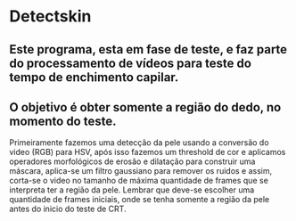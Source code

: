 # Detectskin

## Este programa, esta em fase de teste, e faz parte do processamento de vídeos para teste do tempo de enchimento capilar.  

## O objetivo é obter somente a região do dedo, no momento do teste.
Primeiramente fazemos uma detecção da pele usando a conversão do video (RGB) para HSV, após isso fazemos um threshold de cor e aplicamos operadores morfológicos de erosão e dilatação para construir uma máscara, aplica-se um filtro gaussiano para remover os ruidos e assim, corta-se o video no tamanho de máxima quantidade de frames que se interpreta ter a região da pele. 
Lembrar que deve-se escolher uma quantidade de frames iniciais, onde se tenha somente a região da pele antes do inicio do teste de CRT.
